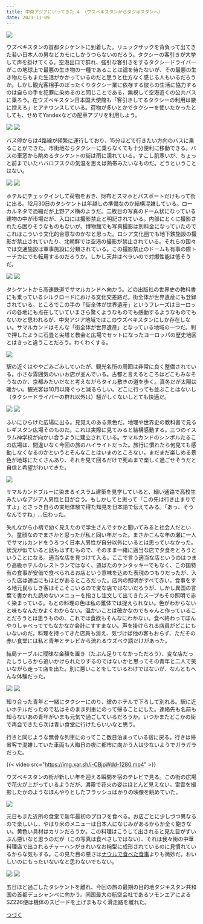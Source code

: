 ```yaml
---
title: 中央アジアにいってきた 4 （ウズベキスタンからタジキスタンへ）
date: 2021-11-09
---
```


![](https://img.xar.sh/i-2tQFfzk-X2.jpg)

ウズベキスタンの首都タシケントに到着した。リュックサックを背負って出てきた若い日本人の男などカモにしかうつらないのだろう。タクシーの客引きが大挙して声を掛けてくる。空港出口で群れ、強引な客引きをするタクシードライバーがこの地球上で最悪の生き物の一種であることは論を待たないが、その最悪の生き物たちもまた生活がかかっているのだと思うと仕方なく感じる人もいるだろうか。しかし観光客相手のぼったくりタクシー業に依存する彼らの生活に協力するのは自らの手を犯罪に染めるのと同じことである。無視して空港近くの公共バスに乗ろう。在ウズベキスタン日本国大使館も「客引きしてるタクシーの利用は厳に控えろ」とアナウンスしている。荷物が多いとかでタクシーを使いたかったとしても、せめてYandexなどの配車アプリを利用しよう。

![](https://img.xar.sh/i-FtrxqJx-X2.jpg)
![](https://img.xar.sh/i-2VdshMV-X2.jpg)

バス停からは4路線が頻繁に運行しており、15分ほどで行きたい方向のバスに乗ることができた。市街地ならタクシーに乗らなくても十分便利に移動できる。バスの車窓から眺めるタシケントの街は雨に濡れている。すこし肌寒いが、ちょっと前までいたハバロフスクの気温を思えば熱帯みたいなものだ。どうということはない。

![](https://img.xar.sh/i-jhghV7G-X2.jpg)
![](https://img.xar.sh/i-tHZZTvd-X2.jpg)

ホテルにチェックインして荷物をおき、財布とスマホとパスポートだけもって街に出る。12月30日のタシケントは年越しの準備なのか結構混雑している。ローカルネタで恐縮だが上野アメ横のようだ。二枚目の写真のドーム状になっている建物の中が市場だが、入口には撮影禁止と明記されている。内部にとくに撮影されたら困りそうなものもないが、博物館でも写真撮影は別料金になっていたのでこれはこういう文化的合意なのかなと思った。ロシア文化圏でも地下鉄施設の撮影が禁止されていたり、北朝鮮では空港の撮影が禁止されている。それらの国々では交通施設は軍事施設に分類されている。この撮影禁止のドームも有事の際トーチカにでも転用するのだろうか。しかし天井はペラいので対爆性能は低そうだ。

![](https://img.xar.sh/i-MqZjPGz-X2.jpg)
![](https://img.xar.sh/i-XsDCGHF-X2.jpg)

タシケントから高速鉄道でサマルカンドへ向かう。どの出版社の世界史の教科書にも乗っているシルクロードにおける文化交差路だ。街全体が世界遺産にも登録されている。ところでこの手の「街全体が世界遺産」というフレーズはヨーロッパの各地にも点在していていまさら驚くようなものでも感動するようなものでもないかと思われるが、中央アジア地域ではこのウズベキスタンにしか存在しない。サマルカンドはそんな「街全体が世界遺産」となっている地域の一つだ。判で押したように石畳と尖塔と教会と広場でセットになったヨーロッパの歴史地区とはきっと違うことだろう。わくわくする。

![](https://img.xar.sh/i-NvpdRnc-X2.jpg)

駅の近くはややごみごみしていたが、観光名所の周囲は非常に良く整備されている。小さな雰囲気のいいお店が並んでいる。古都と言えるところはどこもみなそうなのか、京都みたいだなと考えながらタイル敷きの道を歩く。真冬だが太陽は暖かい。観光客は10月以降ぐっと減るらしい。どこに行っても並ぶことはないし（タクシードライバーの群れ以外は）騒がしくないしとても快適だ。

![](https://img.xar.sh/i-QTnMmgS-X2.jpg)
![](https://img.xar.sh/i-VZcrN2H-X2.jpg)

ふいにひらけた広場に出る。見覚えのある景色だ。地理や世界史の教科書で見るレギスタン広場そのものだ。これは実際に見てみると結構感動する。三つのイスラム神学校が向かい合うように建立されている。サマルカンドのシンボルたるこの広場は、間違いなく今回の旅のハイライトだった。旅行に慣れたら何見ても感動しなくなるのかというとそんなことはいまのところない。まだまだ楽しめる景色が地球にたくさんあり、それを見て回るだけで死ぬまで楽しく過ごせそうだと自信と希望がわいてきた。

![](https://img.xar.sh/i-tfTBqgq-X2.jpg)

サマルカンドブルーに染まるイスラム建築を見学していると、細い通路で高校生みたいなアジア人男性と目が合う。もしかしてと思って「この先は行き止まりですよ」とさっき自らの実地体験で得た知見を日本語で伝えてみる。「あっ、そうなんですね」…伝わった。

失礼ながら小柄で幼く見えたので学生さんですかと聞いてみると社会人だという。童顔なのでまさかと思ったが私と同い年だった。まさかこんな年の瀬に一人でサマルカンドをうろつく日本人男性が自分以外にいるとは思っていなかった。状況が似ていると話もはずむもので、そのまま一緒に適当な店で夕食をとろうということになる。適当な店を見つけて入る。ここで言う適当な店というのはつまり高級ホテルのレストランではなく、道ばたのケンタッキーでもなく、この国特有の食事が安価で食べられるお店という意味を込めた表現のつもりだったが、入った店は適当にもほどがあるところだった。店内の照明がすべて赤い。食事をする地元民らしき客はそこそこいるので変な店ではないだろうが、しかし異国の言葉で書かれた読めないメニューを指さし注文して出てきたスープもその照明で赤く染まっている。もとの料理の色は私の錐体では捉えられない。色がわからないと味もなんだかよくわからない。温かいことは確かなのでちゃんと作っていることだろうとは思うものの、これでは食欲もそんなにわかない。食べ終わってぼんやりしゃべっててもなかなか会計にすすまない。声を掛けられる店員がどこにもいないのだ。料理を持ってきた店員も消え、気づけば他の客もおらず、ただその赤い食堂には私と青年とテレビから流れるウズベク語だけがあった。

結局テーブルに曖昧な金額を置き（たぶん足りてなかっただろう）、変な店だったしうしろから追いかけられたりするのではないかと思ってその青年と二人で笑いながら走って店を出た。別に悪いことをしているわけではないが、なんともへんな体験だった。

![](https://img.xar.sh/i-gSDCN4c-X2.jpg)
![](https://img.xar.sh/i-9X8bTnW-X2.jpg)

知り合った青年と一緒にタクシーにのり、彼のホテルで下ろして別れる。駅に近いホテルだったので私はそのまま列車にのって帰ることにした。連絡先も名前も知らないあの青年がいまも元気で過ごしているだろうか。いつかまたどこかの街で再会できたら次は青い食堂に行けたらいいなと思う。

行きと同じような無骨な列車にのってここ数日泊まっている宿に戻る。行きは帰省客で混雑していた車両も大晦日の夜に都市に向かう人は少ないようでガラガラだった。

{{< video src="https://img.xar.sh/i-CBjpWdd-1280.mp4" >}}

ウズベキスタンの街が新しい年を迎える瞬間を宿のテレビで見る。この街の広場で花火が上がっているようだが、濃霧で花火の姿はほとんど見えない。雷雲を撮影したかのようなぼんやりとしたフラッシュばかりの映像を眺めていた。

![](https://img.xar.sh/i-XLM8DXp-X2.jpg)

元日もまた近所の食堂で新年最初のプロフを食べる。お店ごとに少しづつ異なるので楽しいし、やはり米のメニューは日本人になじみがあるからか全く飽きない。黄色い具材はカリンだろうか。この料理はこうして出されると見た目がずいぶん悪いなと思うのだが（この写真は食べさしではない）、それは我々街の中華料理店で出されるチャーハンがきれいなお椀型に成形されているのに見慣れているからな気もする。この見た目の悪さは[ナウルで食べた食事](/post/1585460288/)よりも微妙だ。おいしいのにもったいないなと思わないでもない。

![](https://img.xar.sh/i-X7tvXDX-X2.jpg)
![](https://img.xar.sh/i-mjBLVcg-X2.jpg)

五日ほど過ごしたタシケントを離れ、今回の旅の最期の目的地タジキスタン共和国の首都デュシャンベに向かう。同国最大の航空会社であるソモンエアによるSZ226便は機体のスピードを上げまもなく滑走路を離れた。

[つづく](/post/1636410826/)
